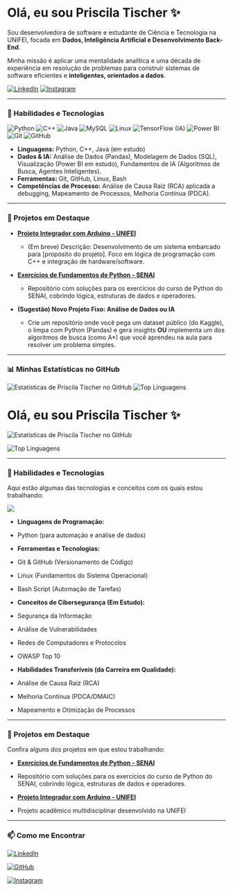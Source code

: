 # Olá, eu sou Priscila Tischer ✨

Sou desenvolvedora de software e estudante de Ciência e Tecnologia na UNIFEI, focada em **Dados, Inteligência Artificial e Desenvolvimento Back-End**. 

Minha missão é aplicar uma mentalidade analítica e uma década de experiência em resolução de problemas para construir sistemas de software eficientes e **inteligentes, orientados a dados**.

[![LinkedIn](https://img.shields.io/badge/LinkedIn-0077B5?style=for-the-badge&logo=linkedin&logoColor=white)](https://www.linkedin.com/in/priscila-tischer/)
[![Instagram](https://img.shields.io/badge/Instagram-%23E4405F?style=for-the-badge&logo=instagram&logoColor=white)](https://www.instagram.com/priscila.tischer.dev/)

---

### 🚀 Habilidades e Tecnologias

<p align="left">
  <img src="[https://img.shields.io/badge/Python-3776AB?style=for-the-badge&logo=python&logoColor=white](https://img.shields.io/badge/Python-3776AB?style=for-the-badge&logo=python&logoColor=white)" alt="Python">
  <img src="[https://img.shields.io/badge/C%2B%2B-00599C?style=for-the-badge&logo=cplusplus&logoColor=white](https://img.shields.io/badge/C%2B%2B-00599C?style=for-the-badge&logo=cplusplus&logoColor=white)" alt="C++">
  <img src="[https://img.shields.io/badge/Java-ED8B00?style=for-the-badge&logo=openjdk&logoColor=white](https://img.shields.io/badge/Java-ED8B00?style=for-the-badge&logo=openjdk&logoColor=white)" alt="Java">
  <img src="[https://img.shields.io/badge/MySQL-4479A1?style=for-the-badge&logo=mysql&logoColor=white](https://img.shields.io/badge/MySQL-4479A1?style=for-the-badge&logo=mysql&logoColor=white)" alt="MySQL">
  <img src="[https://img.shields.io/badge/Linux-FCC624?style=for-the-badge&logo=linux&logoColor=black](https://img.shields.io/badge/Linux-FCC624?style=for-the-badge&logo=linux&logoColor=black)" alt="Linux">
  <img src="[https://img.shields.io/badge/TensorFlow-FF6F00?style=for-the-badge&logo=tensorflow&logoColor=white](https://img.shields.io/badge/TensorFlow-FF6F00?style=for-the-badge&logo=tensorflow&logoColor=white)" alt="TensorFlow (IA)">
  <img src="[https://img.shields.io/badge/Power%20BI-F2C811?style=for-the-badge&logo=powerbi&logoColor=black](https://img.shields.io/badge/Power%20BI-F2C811?style=for-the-badge&logo=powerbi&logoColor=black)" alt="Power BI">
  <img src="[https://img.shields.io/badge/Git-F05032?style=for-the-badge&logo=git&logoColor=white](https://img.shields.io/badge/Git-F05032?style=for-the-badge&logo=git&logoColor=white)" alt="Git">
  <img src="[https://img.shields.io/badge/GitHub-181717?style=for-the-badge&logo=github&logoColor=white](https://img.shields.io/badge/GitHub-181717?style=for-the-badge&logo=github&logoColor=white)" alt="GitHub">
</p>

* **Linguagens:** Python, C++, Java (em estudo)
* **Dados & IA:** Análise de Dados (Pandas), Modelagem de Dados (SQL), Visualização (Power BI em estudo), Fundamentos de IA (Algoritmos de Busca, Agentes Inteligentes).
* **Ferramentas:** Git, GitHub, Linux, Bash
* **Competências de Processo:** Análise de Causa Raiz (RCA) aplicada a debugging, Mapeamento de Processos, Melhoria Contínua (PDCA).

---

### 📂 Projetos em Destaque

* **[Projeto Integrador com Arduino - UNIFEI](https://github.com/PriscilaTischer/unifei-projeto-integrador-arduino)**
    * (Em breve) Descrição: Desenvolvimento de um sistema embarcado para [propósito do projeto]. Foco em lógica de programação com C++ e integração de hardware/software.

* **[Exercícios de Fundamentos de Python - SENAI](https://github.com/PriscilaTischer/exercicios-python-senai)**
    * Repositório com soluções para os exercícios do curso de Python do SENAI, cobrindo lógica, estruturas de dados e operadores.

* **(Sugestão) Novo Projeto Fixo: Análise de Dados ou IA**
    * Crie um repositório onde você pega um dataset público (do Kaggle), o limpa com Python (Pandas) e gera insights **OU** implementa um dos algoritmos de busca (como A*) que você aprendeu na aula para resolver um problema simples.

---

### 📊 Minhas Estatísticas no GitHub

![Estatísticas de Priscila Tischer no GitHub](https://github-readme-stats.vercel.app/api?username=PriscilaTischer&show_icons=true&theme=dracula&include_all_commits=true&count_private=true)
![Top Linguagens](https://github-readme-stats.vercel.app/api/top-langs/?username=PriscilaTischer&layout=compact&langs_count=7&theme=dracula)





# Olá, eu sou Priscila Tischer ✨

![Estatísticas de Priscila Tischer no GitHub](https://github-readme-stats.vercel.app/api?username=PriscilaTischer&show_icons=true&theme=dracula&include_all_commits=true&count_private=true)

![Top Linguagens](https://github-readme-stats.vercel.app/api/top-langs/?username=PriscilaTischer&layout=compact&langs_count=7&theme=dracula)



---



### 🚀 Habilidades e Tecnologias



Aqui estão algumas das tecnologias e conceitos com os quais estou trabalhando:



<p align="left">

<a href="https://skillicons.dev">

<img src="https://skillicons.dev/icons?i=py,git,github,md,linux,bash" />

</a>

</p>



- **Linguagens de Programação:**

- Python (para automação e análise de dados)



- **Ferramentas e Tecnologias:**

- Git & GitHub (Versionamento de Código)

- Linux (Fundamentos do Sistema Operacional)

- Bash Script (Automação de Tarefas)



- **Conceitos de Cibersegurança (Em Estudo):**

- Segurança da Informação

- Análise de Vulnerabilidades

- Redes de Computadores e Protocolos

- OWASP Top 10



- **Habilidades Transferíveis (da Carreira em Qualidade):**

- Análise de Causa Raiz (RCA)

- Melhoria Contínua (PDCA/DMAIC)

- Mapeamento e Otimização de Processos



---



### 📂 Projetos em Destaque







Confira alguns dos projetos em que estou trabalhando:



- **[Exercícios de Fundamentos de Python - SENAI](https://github.com/PriscilaTischer/exercicios-python-senai)**

- Repositório com soluções para os exercícios do curso de Python do SENAI, cobrindo lógica, estruturas de dados e operadores.



- **[Projeto Integrador com Arduino - UNIFEI](https://github.com/PriscilaTischer/unifei-projeto-integrador-arduino)**

- Projeto acadêmico multidisciplinar desenvolvido na UNIFEI





---





### 📫 Como me Encontrar



[![LinkedIn](https://img.shields.io/badge/LinkedIn-0077B5?style=for-the-badge&logo=linkedin&logoColor=white)](https://www.linkedin.com/in/priscila-tischer/)

[![GitHub](https://img.shields.io/badge/GitHub-181717?style=for-the-badge&logo=github&logoColor=white)](https://github.com/PriscilaTischer)

[![Instagram](https://img.shields.io/badge/Instagram-%23E4405F?style=for-the-badge&logo=instagram&logoColor=white)](https://www.instagram.com/priscila.tischer.dev/)


